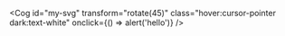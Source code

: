 <Cog
  id="my-svg"
  transform="rotate(45)"
  class="hover:cursor-pointer dark:text-white"
  onclick={() => alert('hello')}
/>

